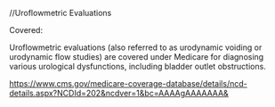 //Uroflowmetric Evaluations

Covered:

Uroflowmetric evaluations (also referred to as urodynamic voiding or urodynamic flow studies) are covered under Medicare for diagnosing various urological dysfunctions, including bladder outlet obstructions.

https://www.cms.gov/medicare-coverage-database/details/ncd-details.aspx?NCDId=202&ncdver=1&bc=AAAAgAAAAAAA&
